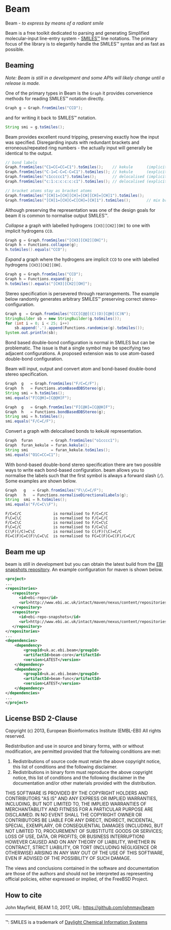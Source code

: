 # Beam

Beam - _to express by means of a radiant smile_ 

Beam is a free toolkit dedicated to parsing and generating Simplified
molecular-input line-entry system - [SMILES&trade;](http://en.wikipedia.org/wiki/Simplified_molecular-input_line-entry_system)
line notations. The primary focus of the library is to elegantly handle the
SMILES&trade; syntax and as fast as possible.

## Beaming

*Note: Beam is still in a development and some APIs will likely change until a release is made.*

One of the primary types in Beam is the `Graph` it provides convenience
methods for reading SMILES&trade; notation directly.

```java
Graph g = Graph.fromSmiles("CCO");
```

and for writing it back to SMILES&trade; notation.

```java
String smi = g.toSmiles();
```

Beam provides excellent round tripping, preserving exactly how the input was
specified. Disregarding inputs with redundant brackets and erroneous/repeated
ring numbers - the actually input will generally be identical to the output.

```java
// bond labels
Graph.fromSmiles("C1=CC=CC=C1").toSmiles();    // kekule      (implicit single bonds)
Graph.fromSmiles("C-1=C-C=C-C=C1").toSmiles(); // kekule      (explicit single bonds)
Graph.fromSmiles("c1ccccc1").toSmiles();       // delocalised (implicit aromatic bonds)
Graph.fromSmiles("c:1:c:c:c:c:c1").toSmiles(); // delocalised (explicit aromatic bonds)

// bracket atoms stay as bracket atoms
Graph.fromSmiles("[CH]1=[CH][CH]=[CH][CH]=[CH]1").toSmiles();
Graph.fromSmiles("[CH]1=[CH]C=C[CH]=[CH]1").toSmiles();       // mix bracket and subset atoms
```

Although preserving the representation was one of the design goals for beam it
is common to normalise output SMILES&trade;.

_Collapse_ a graph with labelled hydrogens `[CH3][CH2][OH]` to one with implicit
hydrogens `CCO`.

```java
Graph g = Graph.fromSmiles("[CH3][CH2][OH]");
Graph h = Functions.collapse(g);
h.toSmiles().equals("CCO");
```

_Expand_ a graph where the hydrogens are implicit `CCO` to one with labelled
hydrogens `[CH3][CH2][OH]`.

```java
Graph g = Graph.fromSmiles("CCO");
Graph h = Functions.expand(g);
h.toSmiles().equals("[CH3][CH2][OH]");
```

Stereo specification is persevered through rearrangements. The example below 
randomly generates arbitrary SMILES&trade; preserving correct stereo-configuration.

```java
Graph g  = Graph.fromSmiles("CCC[C@@](C)(O)[C@H](C)N");
StringBuilder sb = new StringBuilder(g.toSmiles());
for (int i = 0; i < 25; i++)
    sb.append('.').append(Functions.randomise(g).toSmiles());
System.out.println(sb);
```

Bond based double-bond configuration is normal in SMILES but can be problematic.
The issue is that a single symbol may be specifying two adjacent configurations.
A proposed extension was to use atom-based double-bond configuration.

Beam will input, output and convert atom and bond-based double-bond stereo 
specification. 

```java
Graph  g   = Graph.fromSmiles("F/C=C/F");
Graph  h   = Functions.atomBasedDBStereo(g);
String smi = h.toSmiles();
smi.equals("F[C@H]=[C@@H]F");
```

```java
Graph  g   = Graph.fromSmiles("F[C@H]=[C@@H]F");
Graph  h   = Functions.bondBasedDBStereo(g);
String smi = h.toSmiles();
smi.equals("F/C=C/F");
```

Convert a graph with delocalised bonds to kekul&eacute; representation.

```java
Graph  furan        = Graph.fromSmiles("o1cccc1");
Graph  furan_kekule = furan.kekule();
String smi          = furan_kekule.toSmiles();
smi.equals("O1C=CC=C1");
```

With bond-based double-bond stereo specification there are two possible ways to
write each bond-based configuration. beam allows you to normalise the labels such
that the first symbol is always a forward slash (`/`). Some examples are shown
below.

```java
Graph   g   = Graph.fromSmiles("F\\C=C/F");
Graph   h   = Functions.normaliseDirectionalLabels(g);
String  smi = h.toSmiles();
smi.equals("F/C=C\\F");
```

```
F/C=C/C              is normalised to F/C=C/C
F\C=C\C              is normalised to F/C=C/C
F/C=C\C              is normalised to F/C=C\C
F\C=C/C              is normalised to F/C=C\C
C(\F)(/C)=C\C        is normalised to C(/F)(\C)=C/C
FC=C(F)C=C(F)\C=C\C  is normalised to FC=C(F)C=C(F)/C=C/C
```

## Beam me up

beam is still in development but you can obtain the latest build from the [EBI snapshots repository](http://www.ebi.ac.uk/intact/maven/nexus/content/repositories/ebi-repo-snapshots/). An example configuration for maven is shown below.

```xml
<project>
...
<repositories>
   <repository>
      <id>ebi-repo</id>
      <url>http://www.ebi.ac.uk/intact/maven/nexus/content/repositories/ebi-repo/</url>
   </repository>
   <repository>
      <id>ebi-repo-snapshots</id>
      <url>http://www.ebi.ac.uk/intact/maven/nexus/content/repositories/ebi-repo-snapshots/</url>
   </repository>
</repositories>
...
<dependencies>
    <dependency>
        <groupId>uk.ac.ebi.beam</groupId>
        <artifactId>beam-core</artifactId>
        <version>LATEST</version>
    </dependency>
    <dependency>
        <groupId>uk.ac.ebi.beam</groupId>
        <artifactId>beam-func</artifactId>
        <version>LATEST</version>
    </dependency>
</dependencies>
...
</project>
```

## License BSD 2-Clause

Copyright (c) 2013, European Bioinformatics Institute (EMBL-EBI)
All rights reserved.

Redistribution and use in source and binary forms, with or without modification, are permitted provided that the following conditions are met:

 1. Redistributions of source code must retain the above copyright notice, this list of conditions and the following disclaimer.
 2. Redistributions in binary form must reproduce the above copyright notice, this list of conditions and the following disclaimer in the documentation and/or other materials provided with the distribution.

THIS SOFTWARE IS PROVIDED BY THE COPYRIGHT HOLDERS AND CONTRIBUTORS "AS IS" AND ANY EXPRESS OR IMPLIED WARRANTIES, INCLUDING, BUT NOT LIMITED TO, THE IMPLIED WARRANTIES OF MERCHANTABILITY AND FITNESS FOR A PARTICULAR PURPOSE ARE DISCLAIMED. IN NO EVENT SHALL THE COPYRIGHT OWNER OR CONTRIBUTORS BE LIABLE FOR ANY DIRECT, INDIRECT, INCIDENTAL, SPECIAL, EXEMPLARY, OR CONSEQUENTIAL DAMAGES (INCLUDING, BUT NOT LIMITED TO, PROCUREMENT OF SUBSTITUTE GOODS OR SERVICES; LOSS OF USE, DATA, OR PROFITS; OR BUSINESS INTERRUPTION) HOWEVER CAUSED AND ON ANY THEORY OF LIABILITY, WHETHER IN CONTRACT, STRICT LIABILITY, OR TORT (INCLUDING NEGLIGENCE OR OTHERWISE) ARISING IN ANY WAY OUT OF THE USE OF THIS SOFTWARE, EVEN IF ADVISED OF THE POSSIBILITY OF SUCH DAMAGE.

The views and conclusions contained in the software and documentation are those of the authors and should not be interpreted as representing official policies, either expressed or implied, of the FreeBSD Project.

## How to cite

John Mayfield, BEAM 1.0, 2017, URL: https://github.com/johnmay/beam

---------------------------------------

&trade;: SMILES is a trademark of [Daylight Chemical Information Systems](http://daylight.com/)
